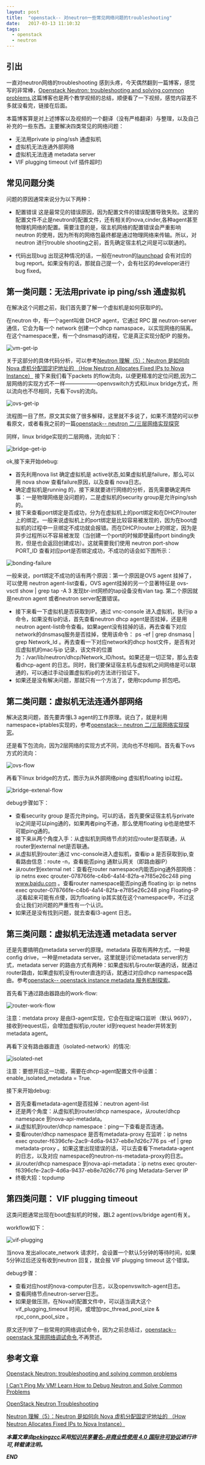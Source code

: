 ```yaml
---
layout: post
title:  "openstack-- 对neutron一些常见网络问题的troubleshooting"
date:   2017-03-13 11:10:32
tags: 
  - openstack
  - neutron
---
```




## 引出

一直对neutron网络的troubleshooting 感到头疼，今天偶然翻到一篇博客，感觉写的非常棒，[Openstack Neutron: troubleshooting and solving common problems](http://abregman.com/2016/01/06/openstack-neutron-troubleshooting-and-solving-common-problems/),这篇博客也是两个教学视频的总结，顺便看了一下视频，感觉内容差不多就没看完，链接在后面。

本篇博客算是对上述博客以及视频的一个翻译（没有严格翻译）与整理，以及自己补充的一些东西。主要解决四类常见的网络问题：
- 无法用private ip  ping/ssh 通虚拟机
- 虚拟机无法连通外部网络
- 虚拟机无法连通 metadata server
- VIF plugging timeout (vif 插件超时)


## 常见问题分类

问题的原因通常来说分为以下两种：

- 配置错误
这是最常见的错误原因，因为配置文件的错误配置导致失败。这里的配置文件不止是neutron的配置文件，还有相关的nova,cinder,各种agent甚至物理机网络的配置。需要注意的是，宿主机网络的配置错误会严重影响neutron 的使用，因为所有的网络包最终都是通过物理网络来传输。所以，对neutron 进行trouble shooting之前，首先确定宿主机之间是可以联通的。

- 代码出现bug
出现这种情况的话，一般在neutron的[launchpad](https://bugs.launchpad.net/neutron/) 会有对应的bug report。如果没有的话，那就自己提一个，会有社区的developer进行 bug fixed。


## 第一类问题：无法用private  ip  ping/ssh 通虚拟机

在解决这个问题之前，我们首先要了解一个虚拟机是如何获取IP的。

在neutron 中，有一个agent叫做 DHCP agent，它通过 RPC 跟 neutron-server 通信，它会为每一个 network 创建一个dhcp namaspace，以实现网络的隔离。在这个namespace里，有一个dnsmasq的进程，它是真正实现分配IP 的服务。

![vm-get-ip](https://raw.githubusercontent.com/zhangchenchen/zhangchenchen.github.io/hexo/images/2017-03-13-vm_get_ip.png)

关于这部分的具体代码分析，可以参考[Neutron 理解（5）：Neutron 是如何向 Nova 虚机分配固定IP地址的 （How Neutron Allocates Fixed IPs to Nova Instance）](http://www.cnblogs.com/sammyliu/p/4419195.html)
接下来我们看下packets 的flow流向，以便更精准的定位问题,因为二层网络的实现方式不一样——————openvswitch方式和Linux bridge方式，所以流向也不尽相同，先看下ovs的流向。

![ovs-get-ip](https://raw.githubusercontent.com/zhangchenchen/zhangchenchen.github.io/hexo/images/2017-03-13-openvswitch_flow.png)

流程图一目了然，原文其实做了很多解释，这里就不多说了，如果不清楚的可以参看原文，或者看我之前的一篇[openstack-- neutron 二/三层网络实现探究](https://zhangchenchen.github.io/2017/02/12/neutron-layer2-3-realization-discovry/)

同样，linux bridge实现的二层网络，流向如下：

![bridge-get-ip](https://raw.githubusercontent.com/zhangchenchen/zhangchenchen.github.io/hexo/images/2017-03-13-linux_bridge_flow.png)

ok,接下来开始debug:

- 首先利用nova list 确定虚拟机是 active状态,如果虚拟机是failure，那么可以用 nova show 查看failure原因，以及查看 nova日志。
- 确定虚拟机是running 的，接下来就要进行网络的分析，首先需要确定两件事：一是物理网络是没问题的，二是虚拟机的security group是允许ping/ssh的。
- 接下来查看port绑定是否成功，分为在虚拟机上的port绑定和在DHCP/router上的绑定。一般来说虚拟机上的port绑定是比较容易被发现的，因为在boot虚拟机的过程中一旦绑定不成功就会报错。而在DHCP/router上的绑定，因为是异步过程所以不容易被发现（当创建一个port的时候即使最终port binding失败，但是也会返回创建成功）。这就需要我们使用 neutron port-show  PORT_ID 查看对应port是否绑定成功，不成功的话会如下图所示：

![bonding-failure](https://raw.githubusercontent.com/zhangchenchen/zhangchenchen.github.io/hexo/images/2017-03-13-binding_failure.png)

   一般来说，port绑定不成功的话有两个原因：第一个原因是OVS agent 挂掉了，可以使用 neutron agent-list查看，OVS agent挂掉的另一个显著特征是 ovs-vsctl show | grep tap -A 3 发现br-int网桥的tap设备没有vlan tag. 第二个原因就是neutron agent 或者neutron server配置错误。

- 接下来看一下虚拟机是否获取到IP。通过 vnc-console 进入虚拟机，执行ip a 命令，如果没有ip的话，首先查看neutron dhcp agent是否挂掉，还是用neutron agent-list命令查看。如果agent没有挂掉的话，再去查看下对应network的dnsmasq服务是否挂掉，使用该命令： ps -ef | grep dnsmasq | grep Network_Id 。再去查看一下对应network的dhcp host文件，是否有对应虚拟机的mac与ip 记录，该文件的位置为：/var/lib/neutron/dhcp/Network_ID/host。如果还是一切正常，那么去查看dhcp-agent 的日志。同时，我们要保证宿主机与虚拟机之间网络是可以联通的，可以通过手动设置虚拟机ip的方法进行验证下。
- 如果还是没有解决问题，那就只有一个方法了，使用tcpdump 抓包吧。



## 第二类问题：虚拟机无法连通外部网络

解决这类问题，首先要弄懂L3 agent的工作原理。说白了，就是利用namespace+iptables实现的，参考[openstack-- neutron 二/三层网络实现探究](https://zhangchenchen.github.io/2017/02/12/neutron-layer2-3-realization-discovry/)。

还是看下包流向，因为2层网络的实现方式不同，流向也不尽相同。首先看下ovs方式的流向：

![ovs-flow](https://raw.githubusercontent.com/zhangchenchen/zhangchenchen.github.io/hexo/images/2017-03-13-l3_external_flow.png)

再看下linux bridge的方式，图示为从外部网络ping 虚拟机floating ip过程。

![bridge-extenal-flow](https://raw.githubusercontent.com/zhangchenchen/zhangchenchen.github.io/hexo/images/2017-03-13-l3_external_linux_bridge_flow.png)

debug步骤如下：

- 查看security group 是否允许ping。可以的话，首先要保证宿主机与private ip之间是可以ping通的，如果两者ping不通，那么使用floating ip也是绝壁不可能ping通的。
- 接下来从两个角度入手：从虚拟机到网络节点的对应router是否联通，从router到external net是否联通。
- 从虚拟机到router:通过 vnc-console进入虚拟机，查看ip a 是否获取到ip,查看路由信息：route -n，查看能否ping 通默认网关（即路由器IP）
- 从router到external net：查看在router namespace内能否ping通外部网络：ip netns exec qrouter-078766fe-c4b6-4a14-82fa-e7f85e26c248 ping www.baidu.com   。查看router namespace能否ping通 floating ip: ip netns exec qrouter-078766fe-c4b6-4a14-82fa-e7f85e26c248 ping Floating-IP .这看起来可能有点傻，因为floating ip其实就在这个namespace中，不过这会让我们对问题的严重性有一个认识。
- 如果还是没有找到问题，就去查看l3-agent 日志。



## 第三类问题：虚拟机无法连通 metadata server

还是先要搞明白metadata server的原理。metadata 获取有两种方式，一种是config drive，一种是metadata server。这里就是讨论metadata server的方式，metadata server 的路由方式有两种：如果虚拟机与router联通的话，就通过router路由，如果虚拟机没有router直连的话，就通过对应dhcp namespace路由。参考[openstack-- openstack instance metadata 服务机制探索](https://zhangchenchen.github.io/2017/02/17/openstack-instance-metadata-discovery/)。

首先看下通过路由器路由的work-flow:

![router-work-flow](https://raw.githubusercontent.com/zhangchenchen/zhangchenchen.github.io/hexo/images/2017-03-13-routed_networks_metadata.png)

注意：metdata proxy 是由l3-agent实现，它会在指定端口监听（默认 9697），接收到request后，会增加虚拟机ip,router id到request header并转发到metadata agent。

再看下没有路由器直连（isolated-network）的情况:

![isolated-net](https://raw.githubusercontent.com/zhangchenchen/zhangchenchen.github.io/hexo/images/2017-03-13isolated_network_metadata.png)

注意：要想开启这一功能，需要在dhcp-agent配置文件中设置：   
enable_isolated_metadata = True.

接下来开始debug:

- 首先查看metadata-agent是否挂掉：neutron agent-list
- 还是两个角度：从虚拟机到router/dhcp namespace，从router/dhcp namespace 到nova-api-metadata。
- 从虚拟机到router/dhcp namespace：ping一下查看是否连通。
- 查看router/dhcp namespace 是否有metadata-proxy 在监听：ip netns exec qrouter-f6396cfe-2ac9-4d6a-9437-eb8e7d26c776 ps -ef | grep metadata-proxy 。如果这里出现错误的话，可以去查看下metadata-agent 的日志，以及对应 namespace的neutron-ns-metadata-proxy的日志。
- 从router/dhcp namespace 到nova-api-metadata：ip netns exec qrouter-f6396cfe-2ac9-4d6a-9437-eb8e7d26c776 ping Metadata-Server IP
- 终极大招：tcpdump



## 第四类问题： VIF plugging timeout

这类问题通常出现在boot虚拟机的时候，跟L2 agent(ovs/bridge agent)有关。

workflow如下：

![vif-plugging](https://raw.githubusercontent.com/zhangchenchen/zhangchenchen.github.io/hexo/images/2017-03-13vif_plugging.png)

当nova 发出allocate_network 请求时，会设置一个默认5分钟的等待时间，如果5分钟过后还没有收到neutron 回复，就会报 VIF plugging timeout 这个错误。

debug步骤：

- 查看对应host的nova-computer日志，以及openvswitch-agent日志。
- 查看网络节点neutron-server日志。
- 如果是做压测，在Nova的配置文件中，可以适当调大这个vif_plugging_timeout 时间，或增加rpc_thread_pool_size & rpc_conn_pool_size 。




原文还列举了一些常用的网络调试命令，因为之前总结过，[openstack--openstack 常用网络调试命令](https://zhangchenchen.github.io/2017/02/10/openstack-common-net-command/),不再赘述。





## 参考文章


[Openstack Neutron: troubleshooting and solving common problems](http://abregman.com/2016/01/06/openstack-neutron-troubleshooting-and-solving-common-problems/)

[I Can't Ping My VM! Learn How to Debug Neutron and Solve Common Problems](https://www.youtube.com/watch?v=aNA8Pvewu2M)

[ OpenStack Neutron Troubleshooting ](https://www.youtube.com/watch?v=O9pghlsNG9E)

[Neutron 理解（5）：Neutron 是如何向 Nova 虚机分配固定IP地址的 （How Neutron Allocates Fixed IPs to Nova Instance）](http://www.cnblogs.com/sammyliu/p/4419195.html)

***本篇文章由[pekingzcc](https://zhangchenchen.github.io/)采用[知识共享署名-非商业性使用 4.0 国际许可协议](https://creativecommons.org/licenses/by-nc-sa/4.0/)进行许可,转载请注明。***


 ***END***
